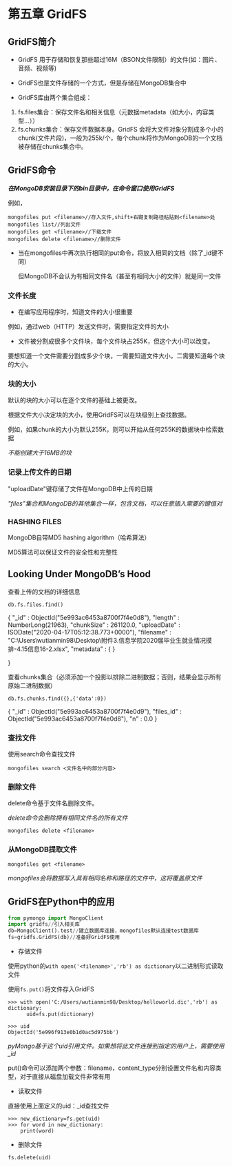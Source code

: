 # 第五章 GridFS

## GridFS简介

+ GridFS 用于存储和恢复那些超过16M（BSON文件限制）的文件(如：图片、音频、视频等)
+ GridFS也是文件存储的一个方式，但是存储在MongoDB集合中

+ GridFS库由两个集合组成：

1. fs.files集合：保存文件名和相关信息（元数据metadata（如大小，内容类型...））
2. fs.chunks集合：保存文件数据本身。GridFS 会将大文件对象分割成多个小的chunk(文件片段)，一般为255k/个，每个chunk将作为MongoDB的一个文档被存储在chunks集合中。

## GridFS命令

***在MongoDB安装目录下的bin目录中，在命令窗口使用GridFS***

例如，

```
mongofiles put <filename>//存入文件,shift+右键复制路径粘贴到<filename>处
mongofiles list//列出文件
mongofiles get <filename>//下载文件
mongofiles delete <filename>//删除文件
```

+ 当在mongofiles中再次执行相同的put命令，将放入相同的文档（除了_id键不同）

  但MongoDB不会认为有相同文件名（甚至有相同大小的文件）就是同一文件

### 文件长度

+ 在编写应用程序时，知道文件的大小很重要

例如，通过web（HTTP）发送文件时，需要指定文件的大小

+ 文件被分割成很多个文件块，每个文件块占255K，但这个大小可以改变。

要想知道一个文件需要分割成多少个块，一需要知道文件大小，二需要知道每个块的大小。

### 块的大小

默认的块的大小可以在逐个文件的基础上被更改。

根据文件大小决定块的大小，使用GridFS可以在块级别上查找数据。

例如，如果chunk的大小为默认255K，则可以开始从任何255K的数据块中检索数据

*不能创建大于16MB的块*

### 记录上传文件的日期

"uploadDate"键存储了文件在MongoDB中上传的日期

*"files"集合和MongoDB的其他集合一样，包含文档，可以任意插入需要的键值对*

### HASHING FILES

MongoDB自带MD5 hashing algorithm（哈希算法）

MD5算法可以保证文件的安全性和完整性

## Looking Under MongoDB’s Hood

查看上传的文档的详细信息

```
db.fs.files.find()
```

{ 
    "_id" : ObjectId("5e993ac6453a8700f7f4e0d8"), 
    "length" : NumberLong(21963), 
    "chunkSize" : 261120.0, 
    "uploadDate" : ISODate("2020-04-17T05:12:38.773+0000"), 
    "filename" : "C:\\Users\\wutianmin98\\Desktop\\附件3.信息学院2020届毕业生就业情况摸排-4.15信息16-2.xlsx", 
    "metadata" : {                                                                                                    }

}

查看chunks集合（必须添加一个投影以排除二进制数据；否则，结果会显示所有原始二进制数据）

```
db.fs.chunks.find({},{'data':0})
```

{ 
    "_id" : ObjectId("5e993ac6453a8700f7f4e0d9"), 
    "files_id" : ObjectId("5e993ac6453a8700f7f4e0d8"), 
    "n" : 0.0
}

### 查找文件

使用search命令查找文件

```
mongofiles search <文件名中的部分内容>
```

### 删除文件

delete命令基于文件名删除文件。

*delete命令会删除拥有相同文件名的所有文件*

```
mongofiles delete <filename>
```

### 从MongoDB提取文件

```
mongofiles get <filename>
```

*mongofiles会将数据写入具有相同名称和路径的文件中，这将覆盖原文件*

## GridFS在Python中的应用

```python
from pymongo import MongoClient
import gridfs//引入相关库
db=MongoClient().test//建立数据库连接，mongofiles默认连接test数据库
fs=gridfs.GridFS(db)//准备好GridFS使用
```

+ 存储文件

使用python的`with open('<filename>','rb') as dictionary`以二进制形式读取文件

使用`fs.put()`将文件存入GridFS

```
>>> with open('C:/Users/wutianmin98/Desktop/helloworld.dic','rb') as dictionary:
	  uid=fs.put(dictionary)
```

```
>>> uid
ObjectId('5e996f913e0b1d0ac5d975bb')
```

*pyMongo基于这个uid引用文件。如果想将此文件连接到指定的用户上，需要使用_id*

put()命令可以添加两个参数：filename，content_type分别设置文件名和内容类型，对于直接从磁盘加载文件非常有用

+ 读取文件

直接使用上面定义的uid：_id查找文件

```
>>> new_dictionary=fs.get(uid)
>>> for word in new_dictionary:
	print(word)
```

+ 删除文件

```
fs.delete(uid)
```

























































